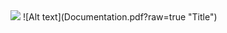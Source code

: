 <img src = "https://travis-ci.com/hrgrimsl/STEAMS.svg?token=y5H9g77PxszWJHZmEWzC&branch=master">
![Alt text](Documentation.pdf?raw=true "Title")
